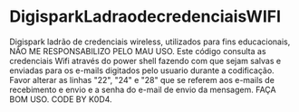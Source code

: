 # DigisparkLadraodecredenciaisWIFI
Digispark ladrão de credenciais wireless, utilizados para fins educacionais, NÃO ME RESPONSABILIZO PELO MAU USO.
Este código consulta as credenciais Wifi através do power shell fazendo com que sejam salvas e enviadas para os e-mails digitados pelo usuario durante a codificação.
Favor alterar as linhas "22", "24" e "28" que se referem aos e-mails de recebimento e envio e a senha do e-mail de envio da mensagem.
FAÇA BOM USO.
CODE BY K0D4.
